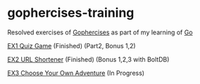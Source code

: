 # gophercises-training

Resolved exercises of [Gophercises](https://gophercises.com) as part of my learning of [Go](https://golang.org/)

[EX1 Quiz Game](/quiz_game/) (Finished) (Part2, Bonus 1,2)

[EX2 URL Shortener](/url_shortener/) (Finished) (Bonus 1,2,3 with BoltDB)

[EX3 Choose Your Own Adventure](/cyoa/) (In Progress)
